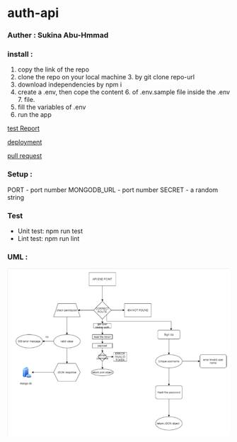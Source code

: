 # auth-api

### Auther : Sukina Abu-Hmmad

### install :

1. copy the link of the repo
2. clone the repo on your local machine 3. by git clone repo-url
3. download independencies by npm i
4. create a .env, then cope the content 6. of .env.sample file inside the .env 7. file.
5. fill the variables of .env
6. run the app

[test Report](https://github.com/Sukina12/auth-api/actions)

[deployment]()

[pull request](https://github.com/Sukina12/auth-api/pull/1)

### Setup :

PORT - port number
MONGODB_URL - port number
SECRET - a random string

### Test

- Unit test: npm run test
- Lint test: npm run lint

### UML :

![UML](UML8.PNG)
